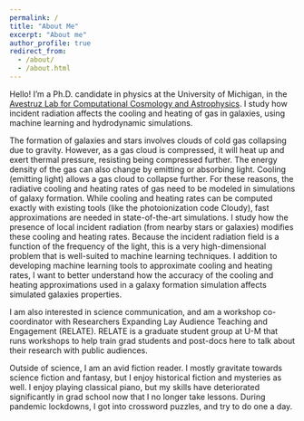 ```yaml
---
permalink: /
title: "About Me"
excerpt: "About me"
author_profile: true
redirect_from: 
  - /about/
  - /about.html
---
```


Hello! I’m a Ph.D. candidate in physics at the University of Michigan, in the <a href = 'https://cavestruz.github.io/'>Avestruz Lab for Computational Cosmology and Astrophysics</a>.  I study how incident radiation affects the cooling and heating of gas in galaxies, using machine learning and hydrodynamic simulations. 

The formation of galaxies and stars involves clouds of cold gas collapsing due to gravity. However, as a gas cloud is compressed, it will heat up and exert thermal pressure, resisting being compressed further. The energy density of the gas can also change by emitting or absorbing light. Cooling (emitting light) allows a gas cloud to collapse further. For these reasons, the radiative cooling and heating rates of gas need to be modeled in simulations of galaxy formation.  While cooling and heating rates can be computed exactly with existing tools (like the photoionization code Cloudy), fast approximations are needed in state-of-the-art simulations. I study how the presence of local incident radiation (from nearby stars or galaxies) modifies these cooling and heating rates. Because the incident radiation field is a function of the frequency of the light, this is a very high-dimensional problem that is well-suited to machine learning techniques.  I addition to developing machine learning tools to approximate cooling and heating rates, I want to better understand how the accuracy of the cooling and heating approximations used in a galaxy formation simulation affects simulated galaxies properties.

I am also interested in science communication, and am a workshop co-coordinator with Researchers Expanding Lay Audience Teaching and Engagement (RELATE). RELATE is a graduate student group at U-M that runs workshops to help train grad students and post-docs here to talk about their research with public audiences.

Outside of science, I am an avid fiction reader. I mostly gravitate towards science fiction and fantasy, but I enjoy historical fiction and mysteries as well. I enjoy playing classical piano, but my skills have deteriorated significantly in grad school now that I no longer take lessons. During pandemic lockdowns, I got into crossword puzzles, and try to do one a day.
